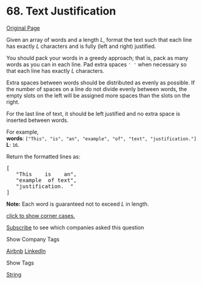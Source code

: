 # 68. Text Justification

[Original Page](https://leetcode.com/problems/text-justification/)

Given an array of words and a length _L_, format the text such that each line has exactly _L_ characters and is fully (left and right) justified.

You should pack your words in a greedy approach; that is, pack as many words as you can in each line. Pad extra spaces `' '` when necessary so that each line has exactly _L_ characters.

Extra spaces between words should be distributed as evenly as possible. If the number of spaces on a line do not divide evenly between words, the empty slots on the left will be assigned more spaces than the slots on the right.

For the last line of text, it should be left justified and no extra space is inserted between words.

For example,  
**words**: `["This", "is", "an", "example", "of", "text", "justification."]`  
**L**: `16`.

Return the formatted lines as:  

<pre>[
   "This    is    an",
   "example  of text",
   "justification.  "
]
</pre>

**Note:** Each word is guaranteed not to exceed _L_ in length.

[click to show corner cases.](#)

<div class="spoilers" style="display: none;">**Corner Cases:**

*   A line other than the last line might contain only one word. What should you do in this case?  
    In this case, that line should be left-justified.

</div>

<div>

[Subscribe](/subscribe/) to see which companies asked this question

</div>

<div>

<div id="company_tags" class="btn btn-xs btn-warning">Show Company Tags</div>

<span class="hidebutton">[Airbnb](/company/airbnb/) [LinkedIn](/company/linkedin/)</span></div>

<div>

<div id="tags" class="btn btn-xs btn-warning">Show Tags</div>

<span class="hidebutton">[String](/tag/string/)</span></div>